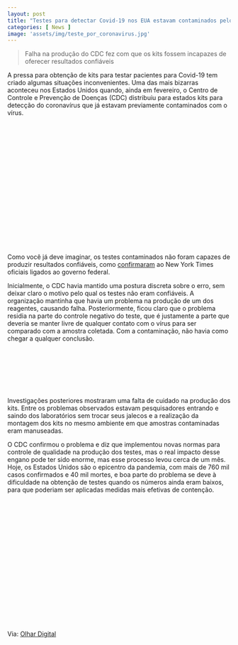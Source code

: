 ```yaml
---
layout: post
title: "Testes para detectar Covid-19 nos EUA estavam contaminados pelo coronavírus"
categories: [ News ]
image: 'assets/img/teste_por_coronavirus.jpg'
---
```


> Falha na produção do CDC fez com que os kits fossem incapazes de oferecer resultados confiáveis

A pressa para obtenção de kits para testar pacientes para Covid-19 tem criado algumas situações inconvenientes. Uma das mais bizarras aconteceu nos Estados Unidos quando, ainda em fevereiro, o Centro de Controle e Prevenção de Doenças (CDC) distribuiu para estados kits para detecção do coronavírus que já estavam previamente contaminados com o vírus.

<!-- QUADRADO -->
<script async src="//pagead2.googlesyndication.com/pagead/js/adsbygoogle.js"></script>
<ins class="adsbygoogle"
style="display:inline-block;width:336px;height:280px"
data-ad-client="ca-pub-2838251107855362"
data-ad-slot="5351066970"></ins>
<script>
(adsbygoogle = window.adsbygoogle || []).push({});
</script>

Como você já deve imaginar, os testes contaminados não foram capazes de produzir resultados confiáveis, como [confirmaram](https://www.nytimes.com/2020/04/18/health/cdc-coronavirus-lab-contamination-testing.html) ao New York Times oficiais ligados ao governo federal.

Inicialmente, o CDC havia mantido uma postura discreta sobre o erro, sem deixar claro o motivo pelo qual os testes não eram confiáveis. A organização mantinha que havia um problema na produção de um dos reagentes, causando falha. Posteriormente, ficou claro que o problema residia na parte do controle negativo do teste, que é justamente a parte que deveria se manter livre de qualquer contato com o vírus para ser comparado com a amostra coletada. Com a contaminação, não havia como chegar a qualquer conclusão.

<!-- MINI ANÚNCIO -->
<script async src="//pagead2.googlesyndication.com/pagead/js/adsbygoogle.js"></script>
<!-- Games Root -->
<ins class="adsbygoogle"
style="display:inline-block;width:730px;height:95px"
data-ad-client="ca-pub-2838251107855362"
data-ad-slot="5351066970"></ins>
<script>
(adsbygoogle = window.adsbygoogle || []).push({});
</script>

Investigações posteriores mostraram uma falta de cuidado na produção dos kits. Entre os problemas observados estavam pesquisadores entrando e saindo dos laboratórios sem trocar seus jalecos e a realização da montagem dos kits no mesmo ambiente em que amostras contaminadas eram manuseadas.

<!-- RETANGULO LARGO 2 -->
<script async src="//pagead2.googlesyndication.com/pagead/js/adsbygoogle.js"></script>
<ins class="adsbygoogle"
style="display:block; text-align:center;"
data-ad-layout="in-article"
data-ad-format="fluid"
data-ad-client="ca-pub-2838251107855362"
data-ad-slot="8549252987"></ins>
<script>
(adsbygoogle = window.adsbygoogle || []).push({});
</script>

O CDC confirmou o problema e diz que implementou novas normas para controle de qualidade na produção dos testes, mas o real impacto desse engano pode ter sido enorme, mas esse processo levou cerca de um mês. Hoje, os Estados Unidos são o epicentro da pandemia, com mais de 760 mil casos confirmados e 40 mil mortes, e boa parte do problema se deve à dificuldade na obtenção de testes quando os números ainda eram baixos, para que poderiam ser aplicadas medidas mais efetivas de contenção.

<!-- QUADRADO -->
<script async src="//pagead2.googlesyndication.com/pagead/js/adsbygoogle.js"></script>
<ins class="adsbygoogle"
style="display:inline-block;width:336px;height:280px"
data-ad-client="ca-pub-2838251107855362"
data-ad-slot="5351066970"></ins>
<script>
(adsbygoogle = window.adsbygoogle || []).push({});
</script>

Via: [Olhar Digital](https://olhardigital.com.br/coronavirus/noticia/testes-para-detectar-covid-19-nos-eua-estavam-contaminados-pelo-coronavirus/99718)
